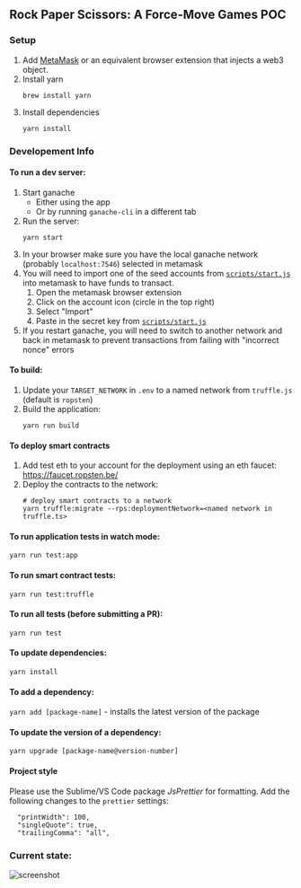 ## Rock Paper Scissors: A Force-Move Games POC

### Setup

1. Add [MetaMask](https://metamask.io/) or an equivalent browser extension that injects a web3 object. 
1. Install yarn
    ```
    brew install yarn
    ```
1. Install dependencies
    ```
    yarn install
    ```

### Developement Info

#### To run a dev server:

1. Start ganache
    * Either using the app
    * Or by running `ganache-cli` in a different tab
2. Run the server:
    ```
    yarn start
    ```
3. In your browser make sure you have the local ganache network (probably `localhost:7546`) selected in metamask
4. You will need to import one of the seed accounts from [`scripts/start.js`](./scripts/start.js) into metamask to have funds to transact.
    1. Open the metamask browser extension
    2. Click on the account icon (circle in the top right)
    3. Select "Import"
    4. Paste in the secret key from [`scripts/start.js`](./scripts/start.js)
5. If you restart ganache, you will need to switch to another network and back in metamask to prevent transactions from failing with "incorrect nonce" errors

#### To build:

1. Update your  `TARGET_NETWORK` in `.env` to a named network from `truffle.js` (default is `ropsten`)
2. Build the application:
    ```
    yarn run build
    ```

#### To deploy smart contracts

1. Add test eth to your account for the deployment using an eth faucet: https://faucet.ropsten.be/
2. Deploy the contracts to the network:
    ```
    # deploy smart contracts to a network
    yarn truffle:migrate --rps:deploymentNetwork=<named network in truffle.ts>
    ``` 
    
#### To run application tests in watch mode:

`yarn run test:app`

#### To run smart contract tests:

`yarn run test:truffle`

#### To run all tests (before submitting a PR):

`yarn run test`

#### To update dependencies:

`yarn install`

#### To add a dependency:

`yarn add [package-name]` - installs the latest version of the package

#### To update the version of a dependency:

`yarn upgrade [package-name@version-number]`

#### Project style

Please use the Sublime/VS Code package _JsPrettier_ for formatting. Add the following changes to the `prettier` settings:

```
  "printWidth": 100,
  "singleQuote": true,
  "trailingComma": "all",
```

### Current state:

![screenshot](https://user-images.githubusercontent.com/12832034/40526428-44e37118-5f9b-11e8-8e63-c5fbaf9cae59.png 'screenshot')

